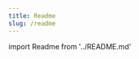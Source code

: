 ```yaml
---
title: Readme
slug: /readme
---
```


import Readme from '../README.md'

<Readme components={props.components} />
